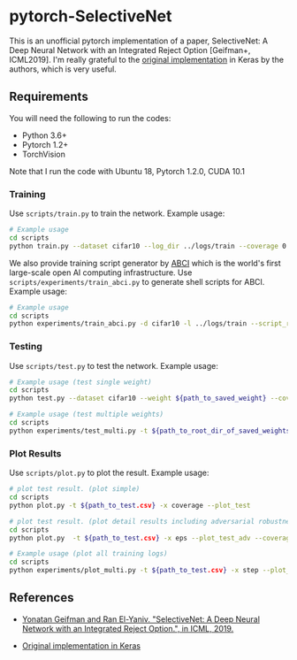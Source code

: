 # pytorch-SelectiveNet

This is an unofficial pytorch implementation of a paper, SelectiveNet: A Deep Neural Network with an Integrated Reject Option [Geifman+, ICML2019].
I'm really grateful to the [original implementation](https://github.com/anonygit32/SelectiveNet) in Keras by the authors, which is very useful.

## Requirements

You will need the following to run the codes:
- Python 3.6+
- Pytorch 1.2+
- TorchVision

Note that I run the code with Ubuntu 18, Pytorch 1.2.0, CUDA 10.1

### Training
Use `scripts/train.py` to train the network. Example usage:
```bash
# Example usage
cd scripts
python train.py --dataset cifar10 --log_dir ../logs/train --coverage 0.7 
```

We also provide training script generator by [ABCI](https://abci.ai/) which is the world's first large-scale open AI computing infrastructure.
Use `scripts/experiments/train_abci.py` to generate shell scripts for ABCI. 
Example usage:
```bash
# Example usage
cd scripts
python experiments/train_abci.py -d cifar10 -l ../logs/train --script_root ../logs/abci_script --run_dir . --abci_log_dir ../logs/abci_log --user ${your_abci_user_id} --env ${abci_conda_environment} --coverage 0.7
```

### Testing
Use `scripts/test.py` to test the network. Example usage:
```bash
# Example usage (test single weight)
cd scripts
python test.py --dataset cifar10 --weight ${path_to_saved_weight} --coverage 0.7

# Example usage (test multiple weights)
cd scripts
python experiments/test_multi.py -t ${path_to_root_dir_of_saved_weights} -d cifar10
```

### Plot Results
Use `scripts/plot.py` to plot the result. Example usage:
```bash
# plot test result. (plot simple)
cd scripts
python plot.py -t ${path_to_test.csv} -x coverage --plot_test

# plot test result. (plot detail results including adversarial robustness)
cd scripts
python plot.py  -t ${path_to_test.csv} -x eps --plot_test_adv --coverage 0.70 --at pgd --at_eps 16 --at_norm linf --attack pgd --attack_norm linf --mode both

# Example usage (plot all training logs)
cd scripts
python experiments/plot_multi.py -t ${path_to_test.csv} -x step --plot_all
```

## References

- [Yonatan Geifman and Ran El-Yaniv. "SelectiveNet: A Deep Neural Network with an Integrated Reject Option.", in ICML, 2019.][1]
   
- [Original implementation in Keras][2]

[1]: https://arxiv.org/abs/1901.09192
[2]: https://github.com/geifmany/selectivenet
